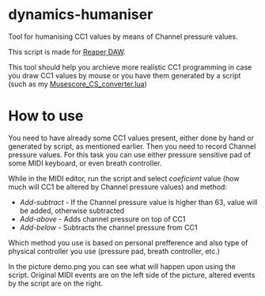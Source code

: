 # dynamics-humaniser
Tool for humanising CC1 values by means of Channel pressure values.

This script is made for [Reaper DAW](https://www.reaper.fm/).

This tool should help you archieve more realistic CC1 programming in case you draw CC1 values by mouse or you have them generated by a script (such as my [Musescore_CS_converter.lua](https://github.com/3YY3/musescore4-CS-converter/))

# How to use
You need to have already some CC1 values present, either done by hand or generated by script, as mentioned earlier. Then you need to record Channel pressure values. For this task you can use either pressure sensitive pad of some MIDI keyboard, or even breath controller.

While in the MIDI editor, run the script and select *coeficient* value (how much will CC1 be altered by Channel pressure values) and method:
- *Add-subtract* - If the Channel pressure value is higher than 63, value will be added, otherwise subtracted
- *Add-above* - Adds channel pressure on top of CC1
- *Add-below* - Subtracts the channel pressure from CC1

Which method you use is based on personal prefference and also type of physical controller you use (pressure pad, breath controller, etc.)

In the picture demo.png you can see what will happen upon using the script. Original MIDI events are on the left side of the picture, altered events by the script are on the right.
